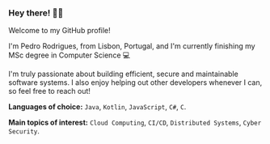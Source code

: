 ### Hey there! 👋😉
Welcome to my GitHub profile! 

I'm Pedro Rodrigues, from Lisbon, Portugal, and I'm currently finishing my MSc degree in Computer Science :computer:

I'm truly passionate about building efficient, secure and maintainable software systems. I also enjoy helping out other developers whenever I can, so feel free to reach out! 

**Languages of choice:** `Java`, `Kotlin`, `JavaScript`, `C#`, `C`.

**Main topics of interest:** `Cloud Computing`, `CI/CD`, `Distributed Systems`, `Cyber Security`.
